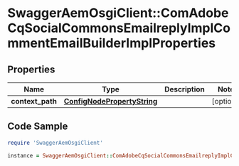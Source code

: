 # SwaggerAemOsgiClient::ComAdobeCqSocialCommonsEmailreplyImplCommentEmailBuilderImplProperties

## Properties

Name | Type | Description | Notes
------------ | ------------- | ------------- | -------------
**context_path** | [**ConfigNodePropertyString**](ConfigNodePropertyString.md) |  | [optional] 

## Code Sample

```ruby
require 'SwaggerAemOsgiClient'

instance = SwaggerAemOsgiClient::ComAdobeCqSocialCommonsEmailreplyImplCommentEmailBuilderImplProperties.new(context_path: null)
```



